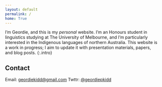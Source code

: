 ```yaml
---
layout: default
permalink: /
home: True
---
```


I’m Geordie, and this is my *personal* website. I’m an Honours student in linguistics studying at The University of Melbourne, and I’m particularly interested in the Indigenous languages of northern Australia. This website is a work in progress; I aim to update it with presentation materials, papers, and blog posts. <GK>
{:.intro}

## Contact

Email: <a href="mailto:geordiekidd@gmail.com">geordiekidd@gmail.com</a>
Twttr: <a href="https://www.x.com/geordiepkidd">@geordiepkidd</a>